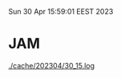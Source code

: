 Sun 30 Apr 15:59:01 EEST 2023
# JAM
<a href='./cache/202304/30_15.log'>./cache/202304/30_15.log</a>
